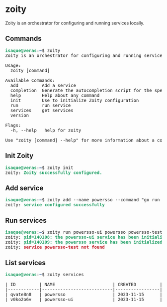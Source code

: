# zoity
Zoity is an orchestrator for configuring and running services locally.

## Commands
<pre><font color="#26A269"><b>isaque@veras</b></font>:<font color="#12488B"><b>~</b></font>$ zoity 
Zoity is an orchestrator for configuring and running services locally.

Usage:
  zoity [command]

Available Commands:
  add         Add a service
  completion  Generate the autocompletion script for the specified shell
  help        Help about any command
  init        Use to initialize Zoity configuration
  run         run service
  services    get services
  version     

Flags:
  -h, --help   help for zoity

Use &quot;zoity [command] --help&quot; for more information about a command.
</pre>

## Init Zoity

<pre><font color="#26A269"><b>isaque@veras</b></font>:<font color="#12488B"><b>~</b></font>$ zoity init
zoity:<font color="#26A269"><b> Zoity successfully configured.</b></font>
</pre>

## Add service

<pre><font color="#26A269"><b>isaque@veras</b></font>:<font color="#12488B"><b>~</b></font>$ zoity add --name powersso --command &quot;go run main.go&quot; --path ~/path/powersso
zoity:<font color="#26A269"><b> service configured successfully</b></font>
</pre>

## Run services

<pre><font color="#26A269"><b>isaque@veras</b></font>:<font color="#12488B"><b>~</b></font>$ zoity run powersso-ui powersso powersso-test
zoity:<font color="#26A269"><b> pid=140108: the powersso-ui service has been initialized</b></font>
zoity:<font color="#26A269"><b> pid=140109: the powersso service has been initialized</b></font>
zoity:<font color="#C01C28"><b> service powersso-test not found</b></font>
</pre>

## List services

<pre><font color="#26A269"><b>isaque@veras</b></font>:<font color="#12488B"><b>~</b></font>$ zoity services

| ID         | NAME                      | CREATED         | COMMAND                       |
|------------|---------------------------|-----------------|-------------------------------|
| qvate8n8   | powersso                  | 2023-11-15      | go run *.go                   |
| v0ko2o6v   | powersso-ui               | 2023-11-15      | npm run start                 |
</pre>
